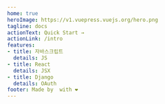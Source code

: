 ```yaml
---
home: true
heroImage: https://v1.vuepress.vuejs.org/hero.png
tagline: docs
actionText: Quick Start →
actionLink: /intro
features:
- title: 자바스크립트
  details: JS
- title: React
  details: JSX
- title: Django
  details: OAuth
footer: Made by  with ❤️
---
```

